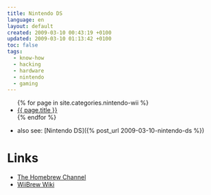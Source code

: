 ```yaml
---
title: Nintendo DS
language: en
layout: default
created: 2009-03-10 00:43:19 +0100
updated: 2009-03-10 01:13:42 +0100
toc: false
tags:
  - know-how
  - hacking
  - hardware
  - nintendo
  - gaming
---
```

<ul>
{% for page in site.categories.nintendo-wii %}
  <li><a href="{{ page.url }}">{{ page.title }}</a></li>
{% endfor %}
</ul>

* also see: [Nintendo DS]({% post_url 2009-03-10-nintendo-ds %})


Links
=====

* [The Homebrew Channel](http://hbc.hackmii.com/)
* [WiiBrew Wiki](http://wiibrew.org/wiki/Main_Page)
